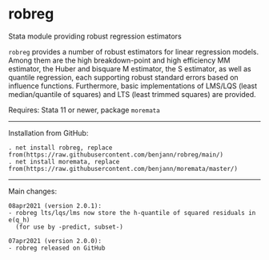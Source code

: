 # robreg
Stata module providing robust regression estimators

`robreg` provides a number of robust estimators for linear regression models.
Among them are the high breakdown-point and high efficiency MM estimator, the
Huber and bisquare M estimator, the S estimator, as well as quantile
regression, each supporting robust standard errors based on influence
functions. Furthermore, basic implementations of LMS/LQS (least median/quantile
of squares) and LTS (least trimmed squares) are provided.

Requires: Stata 11 or newer, package `moremata`

---

Installation from GitHub:

    . net install robreg, replace from(https://raw.githubusercontent.com/benjann/robreg/main/)
    . net install moremata, replace from(https://raw.githubusercontent.com/benjann/moremata/master/)

---

Main changes:

    08apr2021 (version 2.0.1):
    - robreg lts/lqs/lms now store the h-quantile of squared residuals in e(q_h)
      (for use by -predict, subset-)
    
    07apr2021 (version 2.0.0):
    - robreg released on GitHub

